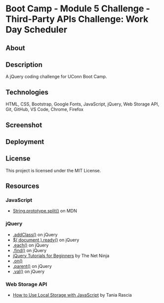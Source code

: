 # Boot Camp - Module 5 Challenge - Third-Party APIs Challenge: Work Day Scheduler

## About

## Description

A jQuery coding challenge for UConn Boot Camp.

## Technologies

HTML, CSS, Bootstrap, Google Fonts, JavaScript, jQuery, Web Storage API, Git, GitHub, VS Code, Chrome, Firefox

## Screenshot

## Deployment

## License

This project is licensed under the MIT License.

## Resources

### JavaScript

- [String.prototype.split()](https://developer.mozilla.org/en-US/docs/Web/JavaScript/Reference/Global_Objects/String/split) on MDN

### jQuery

- [.addClass()](https://api.jquery.com/addClass/) on jQuery
- [$( document ).ready()](https://learn.jquery.com/using-jquery-core/document-ready/) on jQuery
- [.each()](https://api.jquery.com/each/) on jQuery
- [.find()](https://api.jquery.com/find/) on jQuery
- [jQuery Tutorials for Beginners](https://www.youtube.com/playlist?list=PL4cUxeGkcC9hNUJ0j6ccnOAcJIPoTRpO4) by The Net Ninja
- [.on()](https://api.jquery.com/on/)
- [.parent()](https://api.jquery.com/parent/) on jQuery
- [.val()](https://api.jquery.com/val/) on jQuery

### Web Storage API

- [How to Use Local Storage with JavaScript](https://www.taniarascia.com/how-to-use-local-storage-with-javascript/) by Tania Rascia
